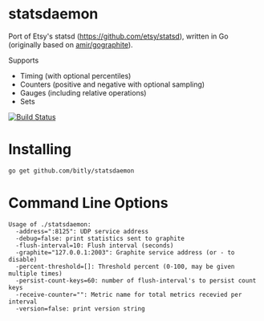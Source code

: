 statsdaemon
==========

Port of Etsy's statsd (https://github.com/etsy/statsd), written in Go (originally based 
on [amir/gographite](https://github.com/amir/gographite)).

Supports

* Timing (with optional percentiles)
* Counters (positive and negative with optional sampling)
* Gauges (including relative operations)
* Sets

[![Build Status](https://secure.travis-ci.org/bitly/statsdaemon.png)](http://travis-ci.org/bitly/statsdaemon)

Installing
==========

```bash
go get github.com/bitly/statsdaemon
```

Command Line Options
====================

```
Usage of ./statsdaemon:
  -address=":8125": UDP service address
  -debug=false: print statistics sent to graphite
  -flush-interval=10: Flush interval (seconds)
  -graphite="127.0.0.1:2003": Graphite service address (or - to disable)
  -percent-threshold=[]: Threshold percent (0-100, may be given multiple times)
  -persist-count-keys=60: number of flush-interval's to persist count keys
  -receive-counter="": Metric name for total metrics recevied per interval
  -version=false: print version string
```
